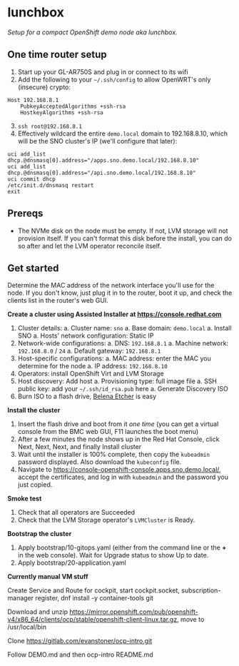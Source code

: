 # lunchbox

_Setup for a compact OpenShift demo node aka lunchbox._

## One time router setup

1. Start up your GL-AR750S and plug in or connect to its wifi
2. Add the following to your `~/.ssh/config` to allow OpenWRT's only (insecure) crypto:

  ```
  Host 192.168.8.1
      PubkeyAcceptedAlgorithms +ssh-rsa
      HostkeyAlgorithms +ssh-rsa
  ```

3. `ssh root@192.168.8.1`
4. Effectively wildcard the entire `demo.local` domain to 192.168.8.10, which will
   be the SNO cluster's IP (we'll configure that later):

  ```
  uci add_list dhcp.@dnsmasq[0].address="/apps.sno.demo.local/192.168.8.10"
  uci add_list dhcp.@dnsmasq[0].address="/api.sno.demo.local/192.168.8.10"
  uci commit dhcp
  /etc/init.d/dnsmasq restart
  exit
  ```

## Prereqs

- The NVMe disk on the node must be empty. If not, LVM storage will not provision
    itself. If you can't format this disk before the install, you can do so after
    and let the LVM operator reconcile itself.

## Get started

Determine the MAC address of the network interface you'll use for the node. If
you don't know, just plug it in to the router, boot it up, and check the clients
list in the router's web GUI.

**Create a cluster using Assisted Installer at https://console.redhat.com**

1. Cluster details:
  a. Cluster name: `sno`
  a. Base domain: `demo.local`
  a. Install SNO
  a. Hosts' network configuration: Static IP
1. Network-wide configurations:
  a. DNS: `192.168.8.1`
  a. Machine network: `192.168.8.0` / `24`
  a. Default gateway: `192.168.8.1`
1. Host-specific configurations:
  a. MAC address: enter the MAC you determine for the node
  a. IP address: `192.168.8.10`
1. Operators: install OpenShift Virt and LVM Storage
1. Host discovery: Add host
  a. Provisioning type: full image file
  a. SSH public key: add your `~/.ssh/id_rsa.pub` here
  a. Generate Discovery ISO
1. Burn ISO to a flash drive, [Belena Etcher](https://www.balena.io/etcher) is easy

**Install the cluster**

1. Insert the flash drive and boot from it _one time_ (you can get a virtual console
    from the BMC web GUI, F11 launches the boot menu)
1. After a few minutes the node shows up in the Red Hat Console, click Next, Next,
    Next, and finally Install cluster
1. Wait until the installer is 100% complete, then copy the `kubeadmin` password
    displayed. Also download the `kubeconfig` file.
1. Navigate to https://console-openshift-console.apps.sno.demo.local/, accept
    the certificates, and log in with `kubeadmin` and the password you just copied.

**Smoke test**

1. Check that all operators are Succeeded
1. Check that the LVM Storage operator's `LVMCluster` is Ready.

**Bootstrap the cluster**

1. Apply bootstrap/10-gitops.yaml (either from the command line or the **+** in
    the web console). Wait for Upgrade status to show Up to date.
1. Apply bootstrap/20-application.yaml

**Currently manual VM stuff**

Create Service and Route for cockpit, start cockpit.socket, subscription-manager register,
dnf install -y container-tools git

Download and unzip https://mirror.openshift.com/pub/openshift-v4/x86_64/clients/ocp/stable/openshift-client-linux.tar.gz, move to /usr/local/bin

Clone https://gitlab.com/evanstoner/ocp-intro.git

Follow DEMO.md and then ocp-intro README.md
